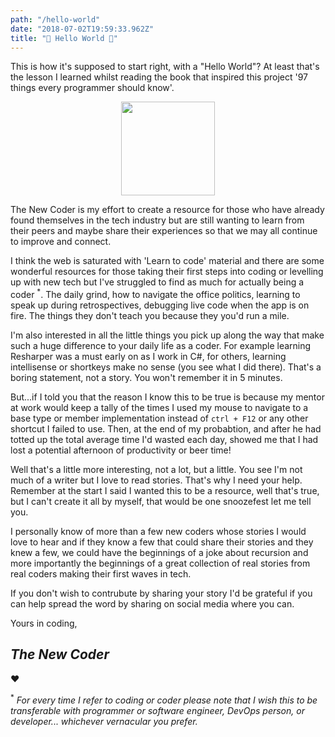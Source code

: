```yaml
---
path: "/hello-world"
date: "2018-07-02T19:59:33.962Z"
title: "🎉 Hello World 🎉"
---
```

This is how it's supposed to start right, with a "Hello World"? At least that's the lesson I learned whilst reading the book that inspired this project '97 things every programmer should know'.

<center><a href="https://www.amazon.co.uk/Things-Every-Programmer-Should-Know/dp/0596809484"><img src="https://images-na.ssl-images-amazon.com/images/I/51v52A11tKL._SX336_BO1,204,203,200_.jpg" width=150></a></center>

The New Coder is my effort to create a resource for those who have already found themselves in the tech industry but are still wanting to learn from their peers and maybe share their experiences so that we may all continue to improve and connect.

I think the web is saturated with 'Learn to code' material and there are some wonderful resources for those taking their first steps into coding or levelling up with new tech but I've struggled to find as much for actually being a coder <sup>*</sup>. The daily grind, how to navigate the office politics, learning to speak up during retrospectives, debugging live code when the app is on fire. The things they don't teach you because they you'd run a mile. 

I'm also interested in all the little things you pick up along the way that make such a huge difference to your daily life as a coder. For example learning Resharper was a must early on as I work in C#, for others, learning intellisense or shortkeys make no sense (you see what I did there). That's a boring statement, not a story. You won't remember it in 5 minutes. 

But...if I told you that the reason I know this to be true is because my mentor at work would keep a tally of the times I used my mouse to navigate to a base type or member implementation instead of `ctrl + F12` or any other shortcut I failed to use. Then, at the end of my probabtion, and after he had totted up the total average time I'd wasted each day, showed me that I had lost a potential afternoon of productivity or beer time!

Well that's a little more interesting, not a lot, but a little. You see I'm not much of a writer but I love to read stories. That's why I need your help. Remember at the start I said I wanted this to be a resource, well that's true, but I can't create it all by myself, that would be one snoozefest let me tell you. 

I personally know of more than a few new coders whose stories I would love to hear and if they know a few that could share their stories and they knew a few, we could have the beginnings of a joke about recursion and more importantly the beginnings of a great collection of real stories from real coders making their first waves in tech. 

If you don't wish to contrubute by sharing your story I'd be grateful if you can help spread the word by sharing on social media where you can.

Yours in coding,

## _The New Coder_
❤

<sup>*</sup> _For every time I refer to coding or coder please note that I wish this to be transferable with programmer or software engineer, DevOps person, or developer... whichever vernacular you prefer._

